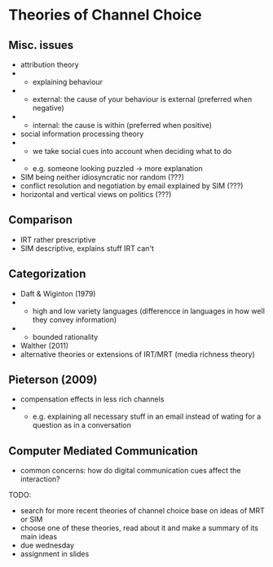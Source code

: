 # Theories of Channel Choice

## Misc. issues
- attribution theory
- - explaining behaviour
- - external: the cause of your behaviour is external (preferred when negative)
- - internal: the cause is within (preferred when positive)
- social information processing theory
- - we take social cues into account when deciding what to do
- - e.g. someone looking puzzled -> more explanation
- SIM being neither idiosyncratic nor random (???)
- conflict resolution and negotiation by email explained by SIM (???)
- horizontal and vertical views on politics (???)

## Comparison
- IRT rather prescriptive
- SIM descriptive, explains stuff IRT can't

## Categorization
- Daft & Wiginton (1979)
- - high and low variety languages (differencce in languages in how well they convey information)
- - bounded rationality
- Walther (2011)
- alternative theories or extensions of IRT/MRT (media richness theory)

## Pieterson (2009)
- compensation effects in less rich channels
- - e.g. explaining all necessary stuff in an email instead of wating for a question as in a conversation


## Computer Mediated Communication
- common concerns: how do digital communication cues affect the interaction?


TODO:
- search for more recent theories of channel choice base on ideas of MRT or SIM
- choose one of these theories, read about it and make a summary of its main ideas
- due wednesday
- assignment in slides
